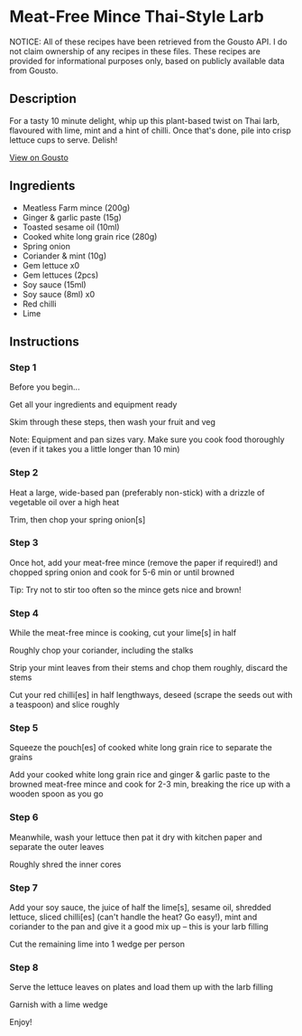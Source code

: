 # Meat-Free Mince Thai-Style Larb

NOTICE: All of these recipes have been retrieved from the Gousto API. I do not claim ownership of any recipes in these files. These recipes are provided for informational purposes only, based on publicly available data from Gousto.

## Description

For a tasty 10 minute delight, whip up this plant-based twist on Thai larb, flavoured with lime, mint and a hint of chilli. Once that's done, pile into crisp lettuce cups to serve. Delish!

[View on Gousto](https://www.gousto.co.uk/recipes/cookbook/10-min-meat-free-mince-thai-larb)

## Ingredients

- Meatless Farm mince (200g)
- Ginger & garlic paste (15g)
- Toasted sesame oil (10ml)
- Cooked white long grain rice (280g)
- Spring onion
- Coriander & mint (10g)
- Gem lettuce x0
- Gem lettuces (2pcs)
- Soy sauce (15ml)
- Soy sauce (8ml) x0
- Red chilli
- Lime

## Instructions


### Step 1

Before you begin...

Get all your ingredients and equipment ready

Skim through these steps, then wash your fruit and veg

Note: Equipment and pan sizes vary. Make sure you cook food thoroughly (even if it takes you a little longer than 10 min)


### Step 2

Heat a large, wide-based pan (preferably non-stick) with a drizzle of vegetable oil over a high heat

Trim, then chop your spring onion[s]


### Step 3

Once hot, add your meat-free mince (remove the paper if required!) and chopped spring onion and cook for 5-6 min or until browned

Tip: Try not to stir too often so the mince gets nice and brown!


### Step 4

While the meat-free mince is cooking, cut your lime[s] in half

Roughly chop your coriander, including the stalks

Strip your mint leaves from their stems and chop them roughly, discard the stems

Cut your red chilli[es] in half lengthways, deseed (scrape the seeds out with a teaspoon) and slice roughly


### Step 5

Squeeze the pouch[es] of cooked white long grain rice to separate the grains

Add your cooked white long grain rice and ginger & garlic paste to the browned meat-free mince and cook for 2-3 min, breaking the rice up with a wooden spoon as you go


### Step 6

Meanwhile, wash your lettuce then pat it dry with kitchen paper and separate the outer leaves

Roughly shred the inner cores


### Step 7

Add your soy sauce, the juice of half the lime[s], sesame oil, shredded lettuce, sliced chilli[es] (can't handle the heat? Go easy!), mint and coriander to the pan and give it a good mix up – this is your larb filling

Cut the remaining lime into 1 wedge per person

### Step 8

Serve the lettuce leaves on plates and load them up with the larb filling

Garnish with a lime wedge

Enjoy!

